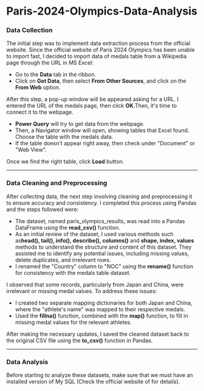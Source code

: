 # Paris-2024-Olympics-Data-Analysis
<h3>Data Collection</h3>
<p>The initial step was to implement data extraction process from the official website. Since the official website of Paris 2024 Olympics has been unable to import fast, I decided to import data of medals table from a Wikipedia page through the URL in MS Excel:</p>
<ul>
  <li>Go to the <strong>Data</strong> tab in the ribbon.</li>
  <li>Click on <strong>Get Data</strong>, then select <strong>From Other Sources</strong>, and click on the <strong>From Web</strong> option.</li>
</ul>
  <p>After this step, a pop-up window will be appeared asking for a URL. I entered the URL of the medals page, then click <strong>OK</strong>.Then, it's time to connect it to the webpage.</p>
  
<ul>
  <li><strong>Power Query</strong> will try to get data from the webpage.</li>
  <li>Then, a Navigator window will open, showing tables that Excel found. Choose the table with the medals data.</li>
  <li>If the table doesn't appear right away, then check under "Document" or "Web View".</li>
</ul>
<p>Once we find the right table, click <strong>Load</strong> button.</p>
<hr/>
<h3>Data Cleaning and Preprocessing</h3>
<p>After collecting data, the next step involving cleaning and preprocessing it to ensure accuracy and consistency. I completed this process using Pandas and the steps followed were:</p>
<ul>
  <li>The dataset, named paris_olympics_results, was read into a Pandas DataFrame using the <strong>read_csv()</strong> function.</li>
  <li>As an initial review of the dataset, I used various methods such as<strong>head(), tail(), info(), describe(), columns()</strong> and <strong>shape, index, values</strong> methods to understand the structure and content of this dataset. They assisted me to identify any potential issues, including missing values, delete duplicates, and irrelevant rows.</li>
  <li>I renamed the "Country" column to "NOC" using the <strong>rename()</strong> function for consistency with the medals table dataset.</li>
</ul>
<p>I observed that some records, particularly from Japan and China, were irrelevant or missing medal values. To address these issues:</p>
<ul>
  <li>I created two separate mapping dictionaries for both Japan and China, where the "athlete's name" was mapped to their respective medals.</li>
  <li>Used the <strong>fillna()</strong> function, combined with the <strong>map()</strong> function, to fill in missing medal values for the relevant athletes.</li>
</ul>
<p>After making the necessary updates, I saved the cleaned dataset back to the original CSV file using the <strong>to_csv()</strong> function in Pandas.</p>
<hr />
<h3>Data Analysis</h3>
Before starting to analyze these datasets, make sure that we must have an installed version of My SQL (Check the official website of <a href="https://www.mysql.com/" target="_blank"></a> for details).
